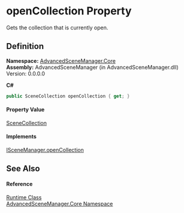 # openCollection Property


Gets the collection that is currently open.



## Definition
**Namespace:** <a href="N_AdvancedSceneManager_Core">AdvancedSceneManager.Core</a>  
**Assembly:** AdvancedSceneManager (in AdvancedSceneManager.dll) Version: 0.0.0.0

**C#**
``` C#
public SceneCollection openCollection { get; }
```



#### Property Value
<a href="T_AdvancedSceneManager_Models_SceneCollection">SceneCollection</a>

#### Implements
<a href="P_AdvancedSceneManager_DependencyInjection_ISceneManager_openCollection">ISceneManager.openCollection</a>  


## See Also


#### Reference
<a href="T_AdvancedSceneManager_Core_Runtime">Runtime Class</a>  
<a href="N_AdvancedSceneManager_Core">AdvancedSceneManager.Core Namespace</a>  
